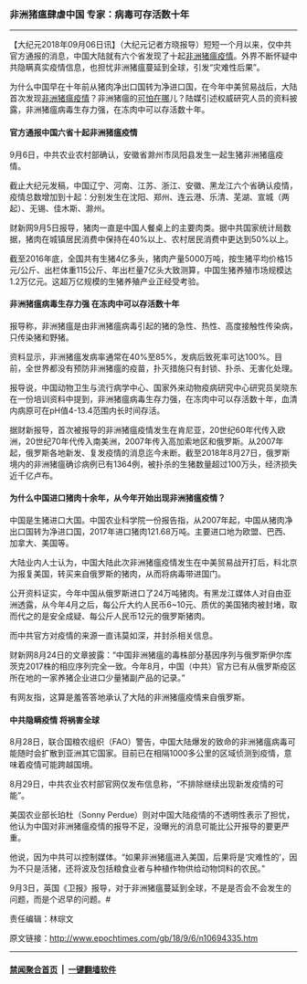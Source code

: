 ### 非洲猪瘟肆虐中国 专家：病毒可存活数十年
------------------------

<p>【大纪元2018年09月06日讯】（大纪元记者方晓报导）短短一个月以来，仅中共官方通报的消息，中国大陆就有六个省发现了十起<a href="http://www.epochtimes.com/gb/tag/%E9%9D%9E%E6%B4%B2%E7%8C%AA%E7%98%9F%E7%96%AB%E6%83%85.html">非洲猪瘟疫情</a>。外界不断怀疑中共隐瞒真实疫情信息，也担忧非洲猪瘟蔓延到全球，引发“灾难性后果”。</p>
<p>为什么中国早在十年前从猪肉净出口国转为净进口国，在今年中美贸易战后，大陆首次发现<a href="http://www.epochtimes.com/gb/tag/%E9%9D%9E%E6%B4%B2%E7%8C%AA%E7%98%9F%E7%96%AB%E6%83%85.html">非洲猪瘟疫情</a>？非洲猪瘟的<a href="http://www.epochtimes.com/gb/tag/%E5%8F%AF%E6%80%95%E5%9C%A8%E5%93%AA.html">可怕在哪</a>儿？陆媒引述权威研究人员的资料披露，非洲猪瘟病毒生存力强，在冻肉中可以存活数十年。</p>
<h4>官方通报中国六省十起非洲猪瘟疫情</h4>
<p>9月6日，中共农业农村部确认，安徽省滁州市凤阳县发生一起生猪非洲猪瘟疫情。</p>
<p>截止大纪元发稿，中国辽宁、河南、江苏、浙江、安徽、黑龙江六个省确认疫情，疫情总数增加到十起：分别发生在沈阳、郑州、连云港、乐清、芜湖、宣城（两起）、无锡、佳木斯、滁州。</p>
<p>财新网9月5日报导，猪肉一直是中国人餐桌上的主要肉类。据中共国家统计局数据，猪肉在城镇居民消费中保持在40%以上、农村居民消费中更达到50%以上。</p>
<p>截至2016年底，全国共有生猪4亿多头，猪肉产量5000万吨，按生猪平均价格15元/公斤、出栏体重115公斤、年出栏量7亿头大致测算，中国生猪养殖市场规模达1.2万亿元。这超万亿规模的生猪养殖产业正经受考验。</p>
<h4>非洲猪瘟病毒生存力强 在冻肉中可以存活数十年</h4>
<p>报导称，非洲猪瘟是由非洲猪瘟病毒引起的猪的急性、热性、高度接触性传染病，只传染猪和野猪。</p>
<p>资料显示，非洲猪瘟发病率通常在40%至85%，发病后致死率可达100%。目前，全世界都没有预防非洲猪瘟的疫苗，扑灭措施只有封锁、扑杀、无害化处理。</p>
<p>报导说，中国动物卫生与流行病学中心、国家外来动物疫病研究中心研究员吴晓东在一份培训资料中提到，非洲猪瘟病毒生存力强，在冻肉中可以存活数十年，血清内病原可在pH值4-13.4范围内长时间存活。</p>
<p>据财新报导，首次被报导的非洲猪瘟疫情发生在肯尼亚，20世纪60年代传入欧洲，20世纪70年代传入南美洲，2007年传入高加索地区和俄罗斯。从2007年起，俄罗斯各地新发、复发疫情的消息迄今未断。截至2018年8月27日，俄罗斯境内的非洲猪瘟确诊病例已有1364例，被扑杀的生猪数量超过100万头，经济损失近千亿卢布。</p>
<h4>为什么中国进口猪肉十余年，从今年开始出现非洲猪瘟疫情？</h4>
<p>中国是生猪进口大国。中国农业科学院一份报告指，从2007年起，中国从猪肉净出口国转为净进口国，2017年进口猪肉121.68万吨。主要进口地为欧盟、巴西、加拿大、美国等。</p>
<p>大陆业内人士认为，中国大陆此次非洲猪瘟疫情发生在中美贸易战开打后，料北京为报复美国，转买来自俄罗斯的猪肉，从而将病毒带进国门。</p>
<p>公开资料证实，今年中国从俄罗斯进口了24万吨猪肉。有黑龙江媒体人对自由亚洲透露，从今年4月之后，每公斤大约人民币6~10元、质优的美国猪肉被封堵，取而代之的是安全成疑、每公斤人民币12元的俄罗斯猪肉。</p>
<p>而中共官方对疫情的来源一直讳莫如深，并封杀相关信息。</p>
<p>财新网8月24日的文章披露：“中国非洲猪瘟的毒株部分基因序列与俄罗斯伊尔库茨克2017株的相应序列完全一致。今年8月，中国（中共）官方已有从俄罗斯疫区所在地的一家养猪企业进口少量猪副产品的记录。”</p>
<p>有网友指，这算是羞答答地承认了大陆的非洲猪瘟疫情来自俄罗斯。</p>
<h4>中共隐瞒疫情 将祸害全球</h4>
<p>8月28日，联合国粮农组织（FAO）警告，中国大陆爆发的致命的非洲猪瘟病毒可能随时会扩散到亚洲其它国家。目前已在相隔1000多公里的区域侦测到疫情，意味着疫情可能跨越国境。</p>
<p>8月29日，中共农业农村部官网仅发布信息称，“不排除继续出现新发疫情的可能”。</p>
<p>美国农业部长珀杜（Sonny Perdue）则对中国大陆疫情的不透明性表示了担忧，他认为中国对非洲猪瘟疫情的报导不足，没曝光的消息可能比公开报导的要更严重。</p>
<p>他说，因为中共可以控制媒体。“如果非洲猪瘟进入美国，后果将是‘灾难性的’，因为不只是活猪，还将波及包括粮食业者与种植作物供给动物饲料的农民。”</p>
<p>9月3日，英国《卫报》报导，对于非洲猪瘟蔓延到全球，不是是否会不会发生的问题，而是个迟早的问题。#</p>
<p>责任编辑：林琮文</p>

原文链接：http://www.epochtimes.com/gb/18/9/6/n10694335.htm


------------------------
#### [禁闻聚合首页](https://github.com/gfw-breaker/banned-news/blob/master/README.md) &nbsp;|&nbsp;  [一键翻墙软件](https://github.com/gfw-breaker/nogfw/blob/master/README.md)
